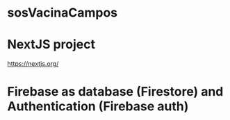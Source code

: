 # sosVacinaCampos

# NextJS project
https://nextjs.org/

# Firebase as database (Firestore) and Authentication (Firebase auth)
